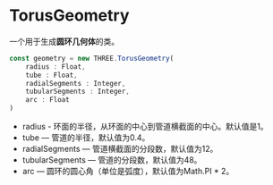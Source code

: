 # TorusGeometry

一个用于生成**圆环几何体**的类。

```js
const geometry = new THREE.TorusGeometry(
    radius : Float, 
    tube : Float,
    radialSegments : Integer,
    tubularSegments : Integer, 
    arc : Float
)
```

- radius - 环面的半径，从环面的中心到管道横截面的中心。默认值是1。
- tube — 管道的半径，默认值为0.4。
- radialSegments — 管道横截面的分段数，默认值为12。
- tubularSegments — 管道的分段数，默认值为48。
- arc — 圆环的圆心角（单位是弧度），默认值为Math.PI * 2。

<MyIframe src="https://xarzhi.github.io/geometry/index.html#TorusGeometry"></MyIframe>

